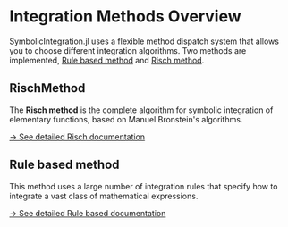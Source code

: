 # Integration Methods Overview

SymbolicIntegration.jl uses a flexible method dispatch system that allows you to choose different integration algorithms. Two methods are implemented, [Rule based method](rulebased.md) and [Risch method](risch.md).


## RischMethod

The **Risch method** is the complete algorithm for symbolic integration of elementary functions, based on Manuel Bronstein's algorithms.

[→ See detailed Risch documentation](risch.md)

## Rule based method

This method uses a large number of integration rules that specify how to integrate a vast class of mathematical expressions.

[→ See detailed Rule based documentation](rulebased.md)
